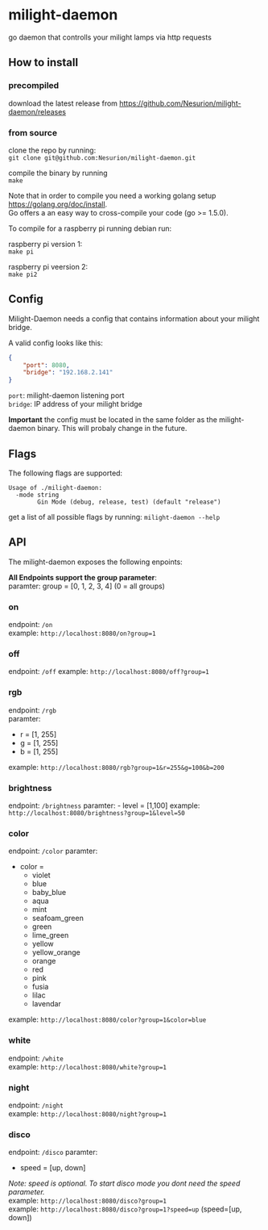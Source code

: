 # milight-daemon
go daemon that controlls your milight lamps via http requests

## How to install

### precompiled
download the latest release from https://github.com/Nesurion/milight-daemon/releases

### from source
clone the repo by running:  
`git clone git@github.com:Nesurion/milight-daemon.git`  

compile the binary by running  
`make`

Note that in order to compile you need a working golang setup https://golang.org/doc/install.  
Go offers a an easy way to cross-compile your code (go >= 1.5.0).

To compile for a raspberry pi running debian run:  

raspberry pi version 1:  
`make pi`

raspberry pi veersion 2:  
`make pi2`

## Config
Milight-Daemon needs a config that contains information about your milight bridge.

A valid config looks like this:

```json
{
    "port": 8080,
    "bridge": "192.168.2.141"
}
```

`port`: milight-daemon listening port  
`bridge`: IP address of your milight bridge

**Important** the config must be located in the same folder as the milight-daemon binary. This will probaly change in the future.

## Flags
The following flags are supported:

```
Usage of ./milight-daemon:
  -mode string
    	Gin Mode (debug, release, test) (default "release")
```

get a list of all possible flags by running: `milight-daemon --help`

## API
The milight-daemon exposes the following enpoints:

**All Endpoints support the group parameter**:  
paramter: group = \[0, 1, 2, 3, 4\] (0 = all groups)  

### on
endpoint: `/on`  
example: `http://localhost:8080/on?group=1`  

### off
endpoint: `/off`
example: `http://localhost:8080/off?group=1`  

### rgb
endpoint: `/rgb`  
paramter:
  - r = [1, 255]
  - g = [1, 255]
  - b = [1, 255]

example: `http://localhost:8080/rgb?group=1&r=255&g=100&b=200`  

### brightness
endpoint: `/brightness`
paramter:
	- level = [1,100]
example: `http://localhost:8080/brightness?group=1&level=50`

### color
endpoint: `/color`
paramter: 
  - color =
    - violet
    - blue
    - baby_blue
    - aqua
    - mint
    - seafoam_green
    - green
    - lime_green
    - yellow
    - yellow_orange
    - orange
    - red
    - pink
    - fusia
    - lilac
    - lavendar

example: `http://localhost:8080/color?group=1&color=blue`

### white
endpoint: `/white`  
example: `http://localhost:8080/white?group=1`

### night
endpoint: `/night`  
example: `http://localhost:8080/night?group=1`

### disco
endpoint: `/disco`
paramter:
  - speed = \[up, down\]

*Note: speed is optional. To start disco mode you dont need the speed parameter.*  
example: `http://localhost:8080/disco?group=1`  
example: `http://localhost:8080/disco?group=1?speed=up` (speed=[up, down])  
